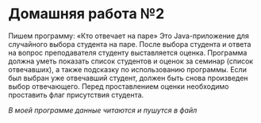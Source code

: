 # Домашняя работа №2
Пишем программу: «Кто отвечает на паре»
Это Java-приложение для случайного выбора студента на паре. После выбора студента и ответа на вопрос преподавателя студенту выставляется оценка.
Программа должна уметь показать список студентов и оценок за семинар (список отвечавших), а также подсказку по использованию программы. Если был выбран уже отвечавший студент, должен быть снова произведен выбор отвечающего. 
Перед проставлением оценки необходимо проставить флаг присутствия студента.

*В моей программе данные читаются и пушутся в файл*
